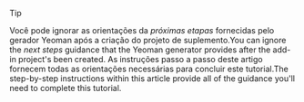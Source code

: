 > [!TIP]
> <span data-ttu-id="6a89a-101">Você pode ignorar as orientações da *próximas etapas* fornecidas pelo gerador Yeoman após a criação do projeto de suplemento.</span><span class="sxs-lookup"><span data-stu-id="6a89a-101">You can ignore the *next steps* guidance that the Yeoman generator provides after the add-in project's been created.</span></span> <span data-ttu-id="6a89a-102">As instruções passo a passo deste artigo fornecem todas as orientações necessárias para concluir este tutorial.</span><span class="sxs-lookup"><span data-stu-id="6a89a-102">The step-by-step instructions within this article provide all of the guidance you'll need to complete this tutorial.</span></span>